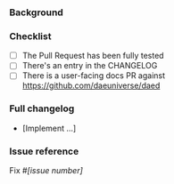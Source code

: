 <!-- NOTE: Please read the CONTRIBUTING.md guidelines before submitting your patch, and ensure you followed them all: https://github.com/daeuniverse/daed/blob/main/CONTRIBUTING.md -->

### Background

<!--- Why is this change required? What problem does it solve? -->

### Checklist

- [ ] The Pull Request has been fully tested
- [ ] There's an entry in the CHANGELOG
- [ ] There is a user-facing docs PR against https://github.com/daeuniverse/daed

### Full changelog

- [Implement ...]

### Issue reference

<!--- If it fixes an open issue, please link to the issue here. -->

Fix #_[issue number]_
